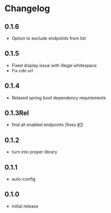 # Changelog

## 0.1.6
- Option to exclude endpoints from list

## 0.1.5
- Fixed display issue with illegal whitespace
- Fix cdn url

## 0.1.4
- Relaxed spring boot dependency requirements

## 0.1.3Rel
- find all enabled endpoints (fixes [#1](https://github.com/lukashinsch/spring-boot-actuator-endpoint-list/issues/1))

## 0.1.2
- turn into proper library

## 0.1.1
- auto-config

## 0.1.0
- initial release